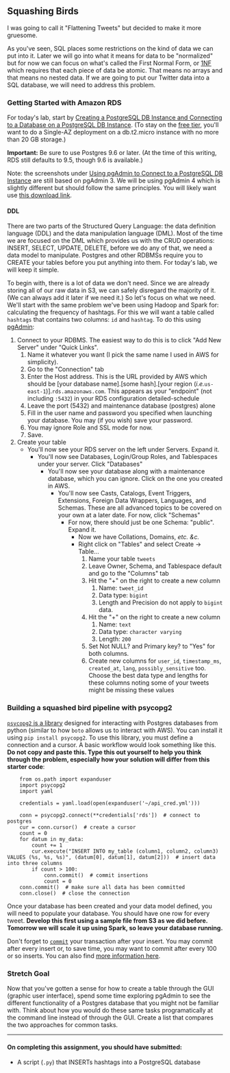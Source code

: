 Squashing Birds
---------------

I was going to call it "Flattening Tweets" but decided to make it more gruesome.

As you've seen, SQL places some restrictions on the kind of data we can put into it. Later we will go into what it means for data to be "normalized" but for now we can focus on what's called the First Normal Form, or [1NF](https://en.wikipedia.org/wiki/First_normal_form) which requires that each piece of data be atomic. That means no arrays and that means no nested data. If we are going to put our Twitter data into a SQL database, we will need to address this problem.

### Getting Started with Amazon RDS

For today's lab, start by [Creating a PostgreSQL DB Instance and Connecting to a Database on a PostgreSQL DB Instance](http://docs.aws.amazon.com/AmazonRDS/latest/UserGuide/CHAP_GettingStarted.CreatingConnecting.PostgreSQL.html). (To stay on the [free tier](https://aws.amazon.com/rds/free/), you'll want to do a Single-AZ deployment on a db.t2.micro instance with no more than 20 GB storage.)

**Important:** Be sure to use Postgres 9.6 or later. (At the time of this writing, RDS still defaults to 9.5, though 9.6 is available.)

Note: the screenshots under [Using pgAdmin to Connect to a PostgreSQL DB Instance](http://docs.aws.amazon.com/AmazonRDS/latest/UserGuide/CHAP_GettingStarted.CreatingConnecting.PostgreSQL.html#CHAP_GettingStarted.Connecting.PostgreSQL) are still based on pgAdmin 3. We will be using pgAdmin 4 which is slightly different but should follow the same principles.  You will likely want use [this download link](https://www.postgresql.org/download/macosx/).

#### DDL

There are two parts of the Structured Query Language: the data definition language (DDL) and the data manipulation language (DML). Most of the time we are focused on the DML which provides us with the CRUD operations: INSERT, SELECT, UPDATE, DELETE, before we do any of that, we need a data model to manipulate. Postgres and other RDBMSs require you to CREATE your tables before you put anything into them. For today's lab, we will keep it simple.

To begin with, there is a lot of data we don't need. Since we are already storing all of our raw data in S3, we can safely disregard the majority of it. (We can always add it later if we need it.) So let's focus on what we need. We'll start with the same problem we've been using Hadoop and Spark for: calculating the frequency of hashtags. For this we will want a table called `hashtags` that contains two columns: `id` and `hashtag`. To do this using [pgAdmin](https://www.pgadmin.org/docs4/1.x/index.html):

1. Connect to your RDBMS. The easiest way to do this is to click "Add New Server" under "Quick Links".
    1. Name it whatever you want (I pick the same name I used in AWS for simplicity).
    2. Go to the "Connection" tab
    3. Enter the Host address. This is the URL provided by AWS which should be [your database name].[some hash].[your region (_i.e._`us-east-1`)].`rds.amazonaws.com`. This appears as your "endpoint" (not including `:5432`) in your RDS configuration detailed-schedule
    4. Leave the port (5432) and maintenance database (postgres) alone
    5. Fill in the user name and password you specified when launching your database. You may (if you wish) save your password.
    6. You may ignore Role and SSL mode for now.
    7. Save.
2. Create your table
    - You'll now see your RDS server on the left under Servers. Expand it.
        - You'll now see Databases, Login/Group Roles, and Tablespaces under your server. Click "Databases"
            - You'll now see your database along with a maintenance database, which you can ignore.  Click on the one you created in AWS.
                - You'll now see Casts, Catalogs, Event Triggers, Extensions, Foreign Data Wrappers, Languages, and Schemas. These are all advanced topics to be covered on your own at a later date. For now, click "Schemas"
                    - For now, there should just be one Schema: "public". Expand it.
                        - Now we have Collations, Domains, _etc. &c._
                        - Right click on "Tables" and select Create -> Table...
                            1. Name your table `tweets`
                            2. Leave Owner, Schema, and Tablespace default and go to the "Columns" tab
                            3. Hit the "+" on the right to create a new column
                                1. Name: `tweet_id`
                                2. Data type: `bigint`
                                3. Length and Precision do not apply to `bigint` data.
                            4. Hit the "+" on the right to create a new column
                                1. Name: `text`
                                2. Data type: `character varying`
                                3. Length: `200`
                            5. Set Not NULL? and Primary key? to "Yes" for both columns.
                            6. Create new columns for `user_id`, `timestamp_ms`, `created_at`, `lang`, `possibly_sensitive` too.  Choose the best data type and lengths for these columns noting some of your tweets might be missing these values

### Building a squashed bird pipeline with psycopg2

[`psycopg2` is a library](http://initd.org/psycopg/docs/) designed for interacting with Postgres databases from python (similar to how `boto` allows us to interact with AWS).  You can install it using `pip install psycopg2`.  To use this library, you must define a connection and a cursor.  A basic workflow would look something like this.  **Do not copy and paste this.  Type this out yourself to help you think through the problem, especially how your solution will differ from this starter code**:

        from os.path import expanduser
        import psycopg2
        import yaml

        credentials = yaml.load(open(expanduser('~/api_cred.yml')))

        conn = psycopg2.connect(**credentials['rds'])  # connect to postgres
        cur = conn.cursor()  # create a cursor
        count = 0
        for datum in my_data:
            count += 1
            cur.execute("INSERT INTO my_table (column1, column2, column3) VALUES (%s, %s, %s)", (datum[0], datum[1], datum[2]))  # insert data into three columns
            if count > 100:
                conn.commit()  # commit insertions
                count = 0
        conn.commit()  # make sure all data has been committed
        conn.close()  # close the connection

Once your database has been created and your data model defined, you will need to populate your database. You should have one row for every tweet. **Develop this first using a sample file from S3 as we did before. Tomorrow we will scale it up using Spark, so leave your database running.**

Don't forget to [`commit`](http://initd.org/psycopg/docs/connection.html#connection.commit) your transaction after your insert. You may commit after every insert or, to save time, you may want to commit after every 100 or so inserts.  You can also find [more information here](http://initd.org/psycopg/docs/usage.html).

### Stretch Goal

Now that you've gotten a sense for how to create a table through the GUI (graphic user interface), spend some time exploring pgAdmin to see the different functionality of a Postgres database that you might not be familiar with.  Think about how you would do these same tasks programatically at the command line instead of through the GUI.  Create a list that compares the two approaches for common tasks.

----

#### On completing this assignment, you should have submitted:

- A script (`.py`) that INSERTs hashtags into a PostgreSQL database
